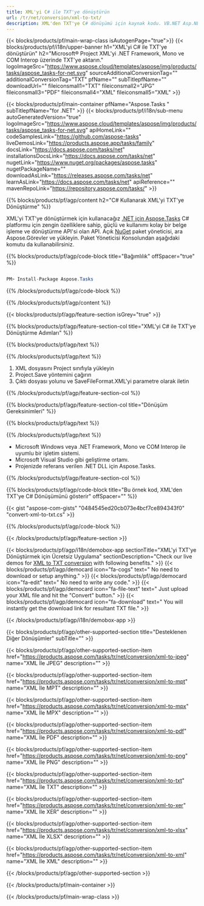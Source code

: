 ```yaml
---
title: XML'yi C# ile TXT'ye dönüştürün 
url: /tr/net/conversion/xml-to-txt/ 
description: XML'den TXT'ye C# dönüşümü için kaynak kodu. VB.NET Asp.NET veya herhangi bir .NET tabanlı uygulama içinde toplu XML dosyalarını TXT'ye dönüştürmek için API örnek kodunu kullanın.
---
```


{{< blocks/products/pf/main-wrap-class isAutogenPage="true">}}
{{< blocks/products/pf/i18n/upper-banner h1="XML'yi C# ile TXT'ye dönüştürün" h2="Microsoft® Project XML'yi .NET Framework, Mono ve COM Interop üzerinde TXT'ye aktarın." logoImageSrc="https://www.aspose.cloud/templates/aspose/img/products/tasks/aspose_tasks-for-net.svg" sourceAdditionalConversionTag="" additionalConversionTag="TXT" pfName="" subTitlepfName="" downloadUrl="" fileiconsmall1="TXT" fileiconsmall2="JPG" fileiconsmall3="PDF" fileiconsmall4="XML" fileiconsmall5="XML" >}}

{{< blocks/products/pf/main-container pfName="Aspose.Tasks " subTitlepfName="for .NET" >}}
{{< blocks/products/pf/i18n/sub-menu autoGeneratedVersion="true" logoImageSrc="https://www.aspose.cloud/templates/aspose/img/products/tasks/aspose_tasks-for-net.svg" apiHomeLink="" codeSamplesLink="https://github.com/aspose-tasks" liveDemosLink="https://products.aspose.app/tasks/family" docsLink="https://docs.aspose.com/tasks/net" installationsDocsLink="https://docs.aspose.com/tasks/net" nugetLink="https://www.nuget.org/packages/aspose.tasks" nugetPackageName="" downloadAsLink="https://releases.aspose.com/tasks/net" learnAsLink="https://docs.aspose.com/tasks/net" apiReference="" mavenRepoLink="https://repository.aspose.com/tasks/" >}}

{{% blocks/products/pf/agp/content h2="C# Kullanarak XML'yi TXT'ye Dönüştürme" %}}

XML'yi TXT'ye dönüştürmek için kullanacağız
 [.NET için Aspose.Tasks](https://products.aspose.com/tasks/net)
 C# platformu için zengin özelliklere sahip, güçlü ve kullanımı kolay bir belge işleme ve dönüştürme API'si olan API. Açık
 [NuGet](https://www.nuget.org/packages/aspose.tasks)
 paket yöneticisi, ara
 Aspose.Görevler
 ve yükleyin. Paket Yöneticisi Konsolundan aşağıdaki komutu da kullanabilirsiniz.

{{% blocks/products/pf/agp/code-block title="Bağımlılık" offSpacer="true" %}}

```cs

PM> Install-Package Aspose.Tasks

```

{{% /blocks/products/pf/agp/code-block %}}

{{% /blocks/products/pf/agp/content %}}

{{< blocks/products/pf/agp/feature-section isGrey="true" >}}

{{% blocks/products/pf/agp/feature-section-col title="XML'yi C# ile TXT'ye Dönüştürme Adımları" %}}

{{% blocks/products/pf/agp/text %}}

{{% /blocks/products/pf/agp/text %}}

1. XML dosyasını Project sınıfıyla yükleyin
1. Project.Save yöntemini çağırın
1. Çıktı dosyası yolunu ve SaveFileFormat.XML'yi parametre olarak iletin

{{% /blocks/products/pf/agp/feature-section-col %}}

{{% blocks/products/pf/agp/feature-section-col title="Dönüşüm Gereksinimleri" %}}

{{% blocks/products/pf/agp/text %}}

{{% /blocks/products/pf/agp/text %}}

- Microsoft Windows veya .NET Framework, Mono ve COM Interop ile uyumlu bir işletim sistemi.
- Microsoft Visual Studio gibi geliştirme ortamı.
- Projenizde referans verilen .NET DLL için Aspose.Tasks.

{{% /blocks/products/pf/agp/feature-section-col %}}

{{% blocks/products/pf/agp/code-block title="Bu örnek kod, XML'den TXT'ye C# Dönüşümünü gösterir" offSpacer="" %}}

{{< gist "aspose-com-gists" "0484545ed20cb073e4bcf7ce894343f0" "convert-xml-to-txt.cs" >}}

{{% /blocks/products/pf/agp/code-block %}}

{{< /blocks/products/pf/agp/feature-section >}}

<!-- aboutfile Starts -->

{{< blocks/products/pf/agp/i18n/demobox-app sectionTitle="XML'yi TXT'ye Dönüştürmek için Ücretsiz Uygulama" sectionDescription="Check our live demos for [XML to TXT conversion](https://products.aspose.app/tasks/conversion/xml-to-txt) with following benefits." >}}
        {{< blocks/products/pf/agp/democard icon="fa-cogs" text=" No need to download or setup anything." >}}
        {{< blocks/products/pf/agp/democard icon="fa-edit" text=" No need to write any code." >}}
        {{< blocks/products/pf/agp/democard icon="fa-file-text" text=" Just upload your XML file and hit the \"Convert\" button." >}}
        {{< blocks/products/pf/agp/democard icon="fa-download" text=" You will instantly get the download link for resultant TXT file." >}}

{{< /blocks/products/pf/agp/i18n/demobox-app >}}

<!-- aboutfile Ends -->

{{< blocks/products/pf/agp/other-supported-section title="Desteklenen Diğer Dönüşümler" subTitle="" >}}

{{< blocks/products/pf/agp/other-supported-section-item href="https://products.aspose.com/tasks/tr/net/conversion/xml-to-jpeg" name="XML İle JPEG" description="" >}}

{{< blocks/products/pf/agp/other-supported-section-item href="https://products.aspose.com/tasks/tr/net/conversion/xml-to-mpt" name="XML İle MPT" description="" >}}

{{< blocks/products/pf/agp/other-supported-section-item href="https://products.aspose.com/tasks/tr/net/conversion/xml-to-mpx" name="XML İle MPX" description="" >}}

{{< blocks/products/pf/agp/other-supported-section-item href="https://products.aspose.com/tasks/tr/net/conversion/xml-to-pdf" name="XML İle PDF" description="" >}}

{{< blocks/products/pf/agp/other-supported-section-item href="https://products.aspose.com/tasks/tr/net/conversion/xml-to-png" name="XML İle PNG" description="" >}}

{{< blocks/products/pf/agp/other-supported-section-item href="https://products.aspose.com/tasks/tr/net/conversion/xml-to-txt" name="XML İle TXT" description="" >}}

{{< blocks/products/pf/agp/other-supported-section-item href="https://products.aspose.com/tasks/tr/net/conversion/xml-to-xer" name="XML İle XER" description="" >}}

{{< blocks/products/pf/agp/other-supported-section-item href="https://products.aspose.com/tasks/tr/net/conversion/xml-to-xlsx" name="XML İle XLSX" description="" >}}

{{< blocks/products/pf/agp/other-supported-section-item href="https://products.aspose.com/tasks/tr/net/conversion/xml-to-xml" name="XML İle XML" description="" >}}



{{< /blocks/products/pf/agp/other-supported-section >}}

{{< /blocks/products/pf/main-container >}}
    
{{< /blocks/products/pf/main-wrap-class >}}